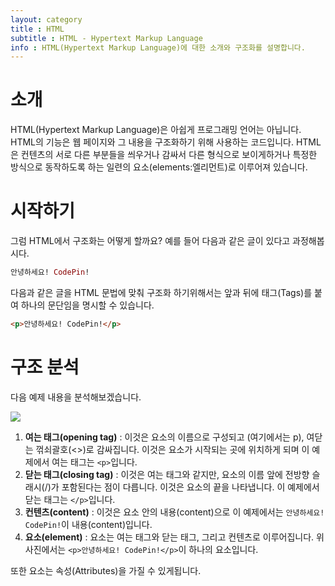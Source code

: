 ```yaml
---
layout: category
title : HTML
subtitle : HTML - Hypertext Markup Language
info : HTML(Hypertext Markup Language)에 대한 소개와 구조화를 설명합니다.
---
```


# 소개
HTML(Hypertext Markup Language)은 아쉽게 프로그래밍 언어는 아닙니다. HTML의 기능은 웹 페이지와 그 내용을 구조화하기 위해 사용하는 코드입니다. HTML은 컨텐츠의 서로 다른 부분들을 씌우거나 감싸서 다른 형식으로 보이게하거나 특정한 방식으로 동작하도록 하는 일련의 요소(elements:엘리먼트)로 이루어져 있습니다.

# 시작하기
그럼 HTML에서 구조화는 어떻게 할까요? 예를 들어 다음과 같은 글이 있다고 과정해봅시다.
```ex
안녕하세요! CodePin!
```
다음과 같은 글을 HTML 문법에 맞춰 구조화 하기위해서는 앞과 뒤에 태그(Tags)를 붙여 하나의 문단임을 명시할 수 있습니다.
```html
<p>안녕하세요! CodePin!</p>
```

# 구조 분석
다음 예제 내용을 분석해보겠습니다.

![](https://developer.wade.pw/assets/contents/htmlstructure.png)

1. **여는 태그(opening tag)** : 이것은 요소의 이름으로 구성되고 (여기에서는 p), 여닫는 꺾쇠괄호(<>)로 감싸집니다. 이것은 요소가 시작되는 곳에 위치하게 되며 이 예제에서 여는 태그는 `<p>`입니다.
2. **닫는 태그(closing tag)** : 이것은 여는 태그와 같지만, 요소의 이름 앞에 전방향 슬래시(/)가 포함된다는 점이 다릅니다. 이것은 요소의 끝을 나타냅니다. 이 예제에서 닫는 태그는 `</p>`입니다.
3. **컨텐츠(content)** : 이것은 요소 안의 내용(content)으로 이 예제에서는 `안녕하세요! CodePin!`이 내용(content)입니다.
4. **요소(element)** : 요소는 여는 태그와 닫는 태그, 그리고 컨텐츠로 이루어집니다. 위 사진에서는 `<p>안녕하세요! CodePin!</p>`이 하나의 요소입니다.

또한 요소는 속성(Attributes)을 가질 수 있게됩니다.
